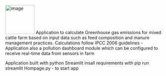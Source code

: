 <img width="94" alt="image" src="https://github.com/user-attachments/assets/adab7448-af1d-41a7-8176-1b66ca3618f3">
Application to calculate Greenhouse gas emissions for mixed cattle farm based on input data such as feed composition and manure management practices. 
Calculations follow IPCC 2006 guidelines
- Application also a pollution dashboard module which can be configured to receive real-time data from sensors in farm 

Application built with python Streamlit
insall requirements with pip
run streamlit Hompage.py - to start app
